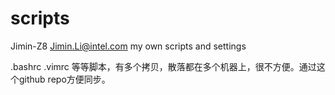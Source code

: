 # scripts
Jimin-Z8
Jimin.Li@intel.com my own scripts and settings

.bashrc
.vimrc
等等脚本，有多个拷贝，散落都在多个机器上，很不方便。通过这个github repo方便同步。
